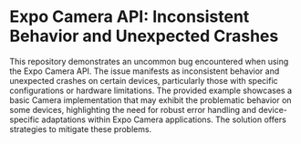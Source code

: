 # Expo Camera API: Inconsistent Behavior and Unexpected Crashes

This repository demonstrates an uncommon bug encountered when using the Expo Camera API. The issue manifests as inconsistent behavior and unexpected crashes on certain devices, particularly those with specific configurations or hardware limitations.  The provided example showcases a basic Camera implementation that may exhibit the problematic behavior on some devices, highlighting the need for robust error handling and device-specific adaptations within Expo Camera applications. The solution offers strategies to mitigate these problems.
